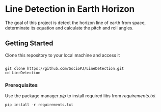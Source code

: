 # Line Detection in Earth Horizon

The goal of this project is detect the horizon line of earth from space, determinate its equation and calculate the pitch and roll angles.

## Getting Started

Clone this repository to your local machine and access it
  
  ```

  git clone https://github.com/SocioPJ/LineDetection.git
  cd LineDetection

  ```


### Prerequisites

Use the package manager *pip* to install required libs from *requirements.txt*

```
pip install -r requirements.txt

```

